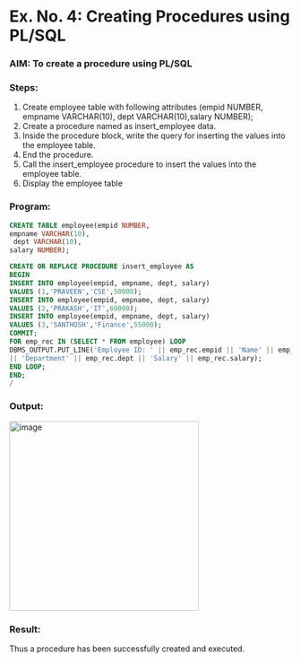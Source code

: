 # Ex. No. 4: Creating Procedures using PL/SQL

### AIM: To create a procedure using PL/SQL

### Steps:
1. Create employee table with following attributes (empid NUMBER, empname VARCHAR(10), dept VARCHAR(10),salary NUMBER);
2. Create a procedure named as insert_employee data.
3. Inside the procedure block, write the query for inserting the values into the employee table.
4. End the procedure.
5. Call the insert_employee procedure to insert the values into the employee table.
6. Display the employee table

### Program:
```sql
CREATE TABLE employee(empid NUMBER,
empname VARCHAR(10),
 dept VARCHAR(10),
salary NUMBER);

CREATE OR REPLACE PROCEDURE insert_employee AS
BEGIN
INSERT INTO employee(empid, empname, dept, salary)
VALUES (1,'PRAVEEN','CSE',50000);
INSERT INTO employee(empid, empname, dept, salary)
VALUES (2,'PRAKASH','IT',60000);
INSERT INTO employee(empid, empname, dept, salary)
VALUES (3,'SANTHOSH','Finance',55000);
COMMIT;
FOR emp_rec IN (SELECT * FROM employee) LOOP
DBMS_OUTPUT.PUT_LINE('Employee ID: ' || emp_rec.empid || 'Name' || emp_rec.empname
|| 'Department' || emp_rec.dept || 'Salary' || emp_rec.salary);
END LOOP;
END;
/
```

### Output:
<img width="338" alt="image" src="https://github.com/Prakashmathi2004/Ex-No-4-Creating-Procedures-using-PL-SQL/assets/118350045/64efcbdf-048e-44e2-b14c-30412703e90a">


### Result:
Thus a procedure has been successfully created and executed.
